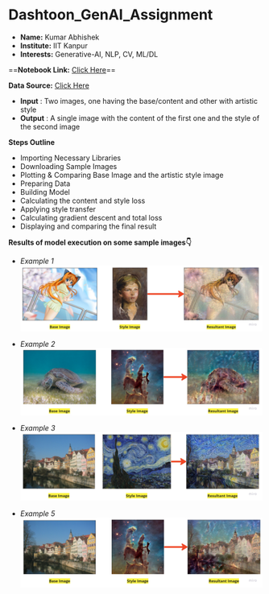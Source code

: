 # Dashtoon_GenAI_Assignment

* **Name:** Kumar Abhishek
* **Institute:** IIT Kanpur
* **Interests:** Generative-AI, NLP, CV, ML/DL

==**Notebook Link:** [Click Here](https://colab.research.google.com/drive/1vqg6me0YpLqrZvg3vDFuXgm_30fTCzBa?usp=sharing)==

**Data Source:** [Click Here](https://colab.research.google.com/corgiredirector?site=https%3A%2F%2Fcommons.wikimedia.org%2Fwiki%2FMain_Page)

* **Input** : Two images, one having the base/content and other with artistic style
* **Output** : A single image with the content of the first one and the style of the second image

**Steps Outline**

* Importing Necessary Libraries
* Downloading Sample Images
* Plotting & Comparing Base Image and the artistic style image
* Preparing Data
* Building Model
* Calculating the content and style loss
* Applying style transfer
* Calculating gradient descent and total loss
* Displaying and comparing the final result

**Results of model execution on some sample images👇**

* *Example 1*
![Example_1](image_1.jpg)

* *Example 2*
![Example_2](image_2.jpg)

* *Example 3*
![Example_3](image_3.jpg)

* *Example 5*
![Example_5](image_5.jpg)

